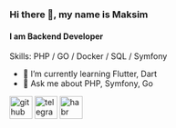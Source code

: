 ### Hi there 👋, my name is Maksim
#### I am Backend Developer

Skills: PHP / GO / Docker / SQL / Symfony

- 🌱 I’m currently learning Flutter, Dart 
- 💬 Ask me about PHP, Symfony, Go 


[<img src='https://cdn.jsdelivr.net/npm/simple-icons@3.0.1/icons/github.svg' alt='github' height='40'>](https://github.com/https://github.com/umirode)  [<img src='https://cdn.jsdelivr.net/npm/simple-icons@3.0.1/icons/telegram.svg' alt='telegram' height='40'>](https://t.me/umirode)  [<img src='https://cdn.jsdelivr.net/npm/simple-icons@3.0.1/icons/habr.svg' alt='habr' height='40'>](https://career.habr.com/umirode)  
